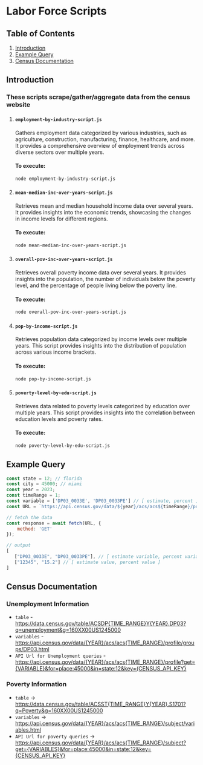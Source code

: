 # Labor Force Scripts

## Table of Contents

1. [Introduction](#introduction)
2. [Example Query](#example-query)
3. [Census Documentation](#census-documentation)

## Introduction

### These scripts scrape/gather/aggregate data from the census website

1. #### `employment-by-industry-script.js`
    Gathers employment data categorized by various industries, such as agriculture, construction, manufacturing, finance, healthcare, and more. It provides a comprehensive overview of employment trends across diverse sectors over multiple years.
    
    #### To execute:
    ```bash
    node employment-by-industry-script.js
    ```
2. #### `mean-median-inc-over-years-script.js`
    Retrieves mean and median household income data over several years. It provides insights into the economic trends, showcasing the changes in income levels for different regions.

    #### To execute:
    ```bash
    node mean-median-inc-over-years-script.js
    ```
   
3. #### `overall-pov-inc-over-years-script.js`
    Retrieves overall poverty income data over several years. It provides insights into the population, the number of individuals below the poverty level, and the percentage of people living below the poverty line.

    #### To execute:
    ```bash
    node overall-pov-inc-over-years-script.js
    ```
      
4. #### `pop-by-income-script.js`
    Retrieves population data categorized by income levels over multiple years. This script provides insights into the distribution of population across various income brackets.

    #### To execute:
    ```bash
    node pop-by-income-script.js
    ```
         
5. #### `poverty-level-by-edu-script.js`
    Retrieves data related to poverty levels categorized by education over multiple years. This script provides insights into the correlation between education levels and poverty rates.

    #### To execute:
    ```bash
    node poverty-level-by-edu-script.js
    ```
   
## Example Query

```javascript
const state = 12; // florida
const city = 45000; // miami
const year = 2023;
const timeRange = 1;
const variable = ['DP03_0033E', 'DP03_0033PE'] // [ estimate, percent ] refer to the docs for the variables
const URL = `https://api.census.gov/data/${year}/acs/acs${timeRange}/profile?get=${variable}&for=place:${city}&in=state:${florida}&key=${CENSUS_API_KEY}`

// fetch the data
const response = await fetch(URL, {
    method: 'GET'
});
```

```javascript
// output
[
   ["DP03_0033E", "DP03_0033PE"], // [ estimate variable, percent variable ]
   ["12345", "15.2"] // [ estimate value, percent value ]
]
```


## Census Documentation

### Unemployment Information

* `table` - https://data.census.gov/table/ACSDP{TIME_RANGE}Y{YEAR}.DP03?q=unemployment&g=160XX00US1245000
* `variables` - https://api.census.gov/data/{YEAR}/acs/acs{TIME_RANGE}/profile/groups/DP03.html
* `API Url for Unemployment queries` - https://api.census.gov/data/{YEAR}/acs/acs{TIME_RANGE}/profile?get={VARIABLE}&for=place:45000&in=state:12&key={CENSUS_API_KEY}


### Poverty Information

* `table` -> https://data.census.gov/table/ACSST{TIME_RANGE}Y{YEAR}.S1701?q=Poverty&g=160XX00US1245000
* `variables` -> https://api.census.gov/data/{YEAR}/acs/acs{TIME_RANGE}/subject/variables.html
* `API Url for poverty queries` -> https://api.census.gov/data/{YEAR}/acs/acs{TIME_RANGE}/subject?get={VARIABLES}&for=place:45000&in=state:12&key={CENSUS_API_KEY}

